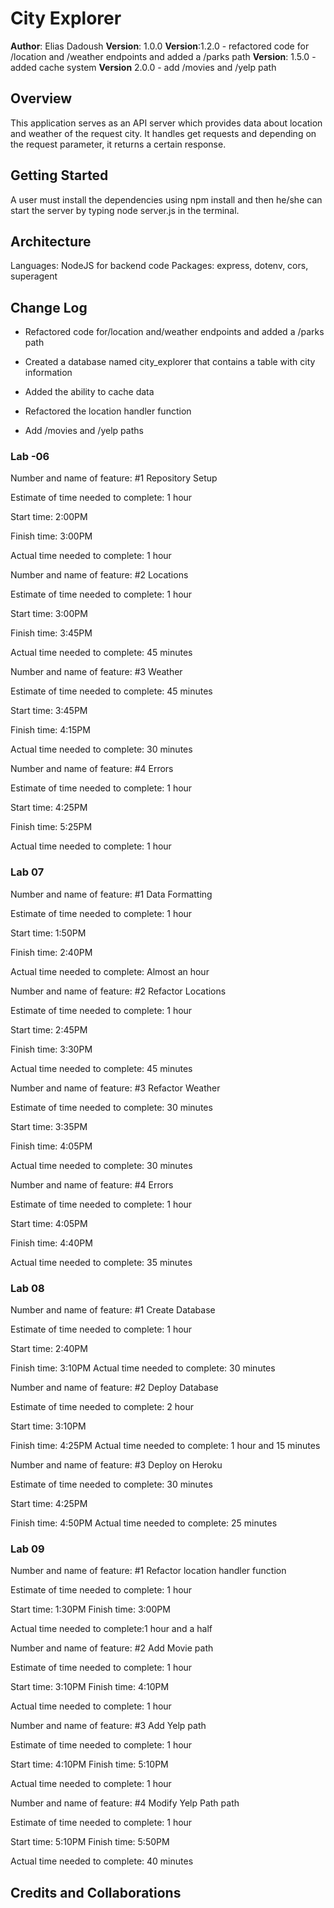 # City Explorer

**Author**: Elias Dadoush
**Version**: 1.0.0
**Version**:1.2.0 - refactored code for /location and /weather endpoints and added a /parks path
**Version**: 1.5.0 - added cache system
**Version** 2.0.0 - add /movies and /yelp path
## Overview
<!-- Provide a high level overview of what this application is and why you are building it, beyond the fact that it's an assignment for this class. (i.e. What's your problem domain?) -->
This application serves as an API server which provides data about location and weather of the request city. It handles get requests and depending on the request parameter, it returns a certain response.

## Getting Started

<!-- What are the steps that a user must take in order to build this app on their own machine and get it running? -->
A user must install the dependencies using npm install and then he/she can start the server by typing node server.js in the terminal.

## Architecture
<!-- Provide a detailed description of the application design. What technologies (languages, libraries, etc) you're using, and any other relevant design information. -->
Languages: NodeJS for backend code
Packages: express, dotenv, cors, superagent

## Change Log

- Refactored code for/location and/weather endpoints and added a /parks path

- Created a database named city_explorer that contains a table with city information

- Added the ability to cache data

- Refactored the location handler function

- Add /movies and /yelp paths

### Lab -06

Number and name of feature: #1 Repository Setup

Estimate of time needed to complete: 1 hour

Start time: 2:00PM

Finish time: 3:00PM

Actual time needed to complete: 1 hour

Number and name of feature: #2 Locations

Estimate of time needed to complete: 1 hour

Start time: 3:00PM

Finish time: 3:45PM

Actual time needed to complete: 45 minutes

Number and name of feature: #3 Weather

Estimate of time needed to complete: 45 minutes

Start time: 3:45PM

Finish time: 4:15PM

Actual time needed to complete: 30 minutes

Number and name of feature: #4 Errors

Estimate of time needed to complete: 1 hour

Start time: 4:25PM

Finish time: 5:25PM

Actual time needed to complete: 1 hour

### Lab 07

Number and name of feature: #1 Data Formatting

Estimate of time needed to complete: 1 hour

Start time: 1:50PM

Finish time: 2:40PM

Actual time needed to complete: Almost an hour

Number and name of feature: #2 Refactor Locations

Estimate of time needed to complete: 1 hour

Start time: 2:45PM

Finish time: 3:30PM

Actual time needed to complete: 45 minutes

Number and name of feature: #3 Refactor Weather

Estimate of time needed to complete: 30 minutes

Start time: 3:35PM

Finish time: 4:05PM

Actual time needed to complete: 30 minutes

Number and name of feature: #4 Errors

Estimate of time needed to complete: 1 hour

Start time: 4:05PM

Finish time: 4:40PM

Actual time needed to complete: 35 minutes

### Lab 08

Number and name of feature: #1 Create Database

Estimate of time needed to complete: 1 hour

Start time: 2:40PM

Finish time: 3:10PM
Actual time needed to complete: 30 minutes

Number and name of feature: #2 Deploy Database

Estimate of time needed to complete: 2 hour

Start time: 3:10PM

Finish time: 4:25PM
Actual time needed to complete: 1 hour and 15 minutes

Number and name of feature: #3 Deploy on Heroku

Estimate of time needed to complete: 30 minutes

Start time: 4:25PM

Finish time: 4:50PM
Actual time needed to complete: 25 minutes

### Lab 09

Number and name of feature: #1 Refactor location handler function

Estimate of time needed to complete: 1 hour

Start time: 1:30PM
Finish time: 3:00PM

Actual time needed to complete:1 hour and a half

Number and name of feature: #2 Add Movie path

Estimate of time needed to complete: 1 hour

Start time: 3:10PM
Finish time: 4:10PM

Actual time needed to complete: 1 hour

Number and name of feature: #3 Add Yelp path

Estimate of time needed to complete: 1 hour

Start time: 4:10PM
Finish time: 5:10PM

Actual time needed to complete: 1 hour

Number and name of feature: #4 Modify Yelp Path path

Estimate of time needed to complete: 1 hour

Start time: 5:10PM
Finish time: 5:50PM

Actual time needed to complete: 40 minutes

## Credits and Collaborations
<!-- Give credit (and a link) to other people or resources that helped you build this application. -->
